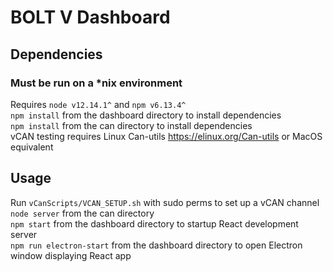 # BOLT V Dashboard

## Dependencies
### Must be run on a *nix environment
Requires `node v12.14.1^` and `npm v6.13.4^`\
`npm install` from the dashboard directory to install dependencies\
`npm install` from the can directory to install dependencies\
vCAN testing requires Linux Can-utils https://elinux.org/Can-utils or MacOS equivalent

## Usage
Run `vCanScripts/VCAN_SETUP.sh` with sudo perms to set up a vCAN channel\
`node server` from the can directory\
`npm start` from the dashboard directory to startup React development server\
`npm run electron-start` from the dashboard directory to open Electron window displaying React app
